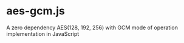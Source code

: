 # aes-gcm.js
A zero dependency AES(128, 192, 256) with GCM mode of operation implementation in JavaScript
